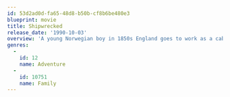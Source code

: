 ```yaml
---
id: 53d2ad0d-fa65-48d8-b50b-cf8b6be480e3
blueprint: movie
title: Shipwrecked
release_date: '1990-10-03'
overview: 'A young Norwegian boy in 1850s England goes to work as a cabin boy and discovers some of his shipmates are actually pirates.'
genres:
  -
    id: 12
    name: Adventure
  -
    id: 10751
    name: Family
---
```

